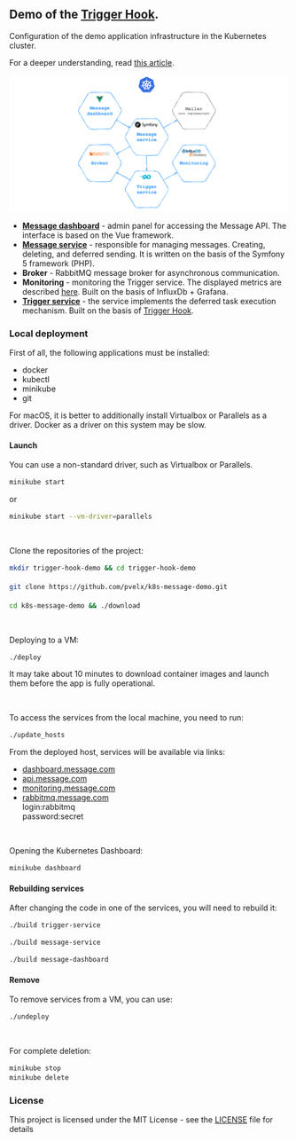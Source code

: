 ## Demo of the [Trigger Hook](https://github.com/pvelx/triggerhook).  

Configuration of the demo application infrastructure in the Kubernetes cluster.

For a deeper understanding, read [this article](https://vlad-pavlenko.medium.com/deferred-tasks-in-a-microservice-architecture-8e7273089ee7).

![General scheme](./service_scheme.png)

- **[Message dashboard](https://github.com/pvelx/message-dashboard-demo)** - admin panel for accessing the Message API. The interface is based on the Vue framework.
- **[Message service](https://github.com/pvelx/message-service-demo)** - responsible for managing messages. Creating, deleting, and deferred sending. It is written on the basis of the Symfony 5 framework (PHP).
- **Broker** - RabbitMQ message broker for asynchronous communication.
- **Monitoring** - monitoring the Trigger service. The displayed metrics are described [here](https://github.com/pvelx/triggerhook#principle-of-operation). Built on the basis of InfluxDb + Grafana.
- **[Trigger service](https://github.com/pvelx/trigger-service-demo)** - the service implements the deferred task execution mechanism. Built on the basis of [Trigger Hook](https://github.com/pvelx/triggerhook).


### Local deployment
First of all, the following applications must be installed:
- docker
- kubectl
- minikube
- git

For macOS, it is better to additionally install Virtualbox or Parallels as a driver. Docker as a driver on this system may be slow. 

#### Launch
You can use a non-standard driver, such as Virtualbox or Parallels.
```bash
minikube start
```
or
```bash
minikube start --vm-driver=parallels
```

<br/>

Clone the repositories of the project:
```bash
mkdir trigger-hook-demo && cd trigger-hook-demo

git clone https://github.com/pvelx/k8s-message-demo.git

cd k8s-message-demo && ./download
```

<br/>

Deploying to a VM:
```bash
./deploy
```

It may take about 10 minutes to download container images and launch them before the app is fully operational.

<br/>

To access the services from the local machine, you need to run:
```bash
./update_hosts
```
From the deployed host, services will be available via links:
- [dashboard.message.com](http://dashboard.message.com)
- [api.message.com](http://api.message.com)
- [monitoring.message.com](http://monitoring.message.com/d/yw-A1jaMk/task-service)
- [rabbitmq.message.com](http://rabbitmq.message.com)  
    login:rabbitmq  
    password:secret

<br/>

Opening the Kubernetes Dashboard:
```bash
minikube dashboard
```

#### Rebuilding services
After changing the code in one of the services, you will need to rebuild it:

```bash
./build trigger-service
```

```bash
./build message-service
```

```bash
./build message-dashboard
```

#### Remove
To remove services from a VM, you can use:
```bash
./undeploy
```

<br/>

For complete deletion:
```bash
minikube stop
minikube delete
```

### License

This project is licensed under the MIT License - see the [LICENSE](LICENSE) file for details
